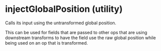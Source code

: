 # injectGlobalPosition (utility)

Calls its input using the untransformed global position.

This can be used for fields that are passed to other ops that are using downstream transforms to have the field use the raw global position while being used on an op that is transformed.